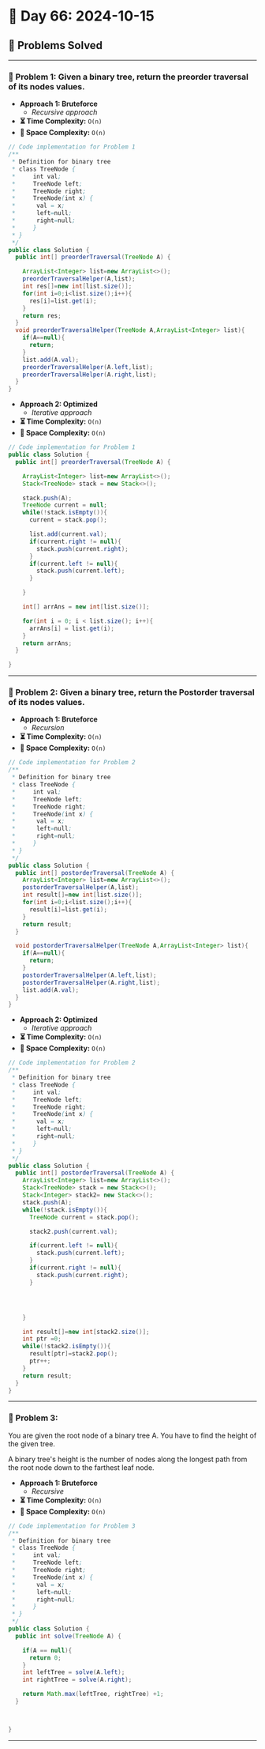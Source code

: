 
# 📅 Day 66: 2024-10-15

## 🚀 Problems Solved

---

### 🧩 Problem 1: Given a binary tree, return the preorder traversal of its nodes values.
- **Approach 1: Bruteforce**
  - *Recursive approach*
- **⏳ Time Complexity:** `O(n)`
- **💾 Space Complexity:** `O(n)`

```java
// Code implementation for Problem 1
/**
 * Definition for binary tree
 * class TreeNode {
 *     int val;
 *     TreeNode left;
 *     TreeNode right;
 *     TreeNode(int x) {
 *      val = x;
 *      left=null;
 *      right=null;
 *     }
 * }
 */
public class Solution {
  public int[] preorderTraversal(TreeNode A) {

    ArrayList<Integer> list=new ArrayList<>();
    preorderTraversalHelper(A,list);
    int res[]=new int[list.size()];
    for(int i=0;i<list.size();i++){
      res[i]=list.get(i);
    }
    return res;
  }
  void preorderTraversalHelper(TreeNode A,ArrayList<Integer> list){
    if(A==null){
      return;
    }
    list.add(A.val);
    preorderTraversalHelper(A.left,list);
    preorderTraversalHelper(A.right,list);
  }
}
```

- **Approach 2: Optimized**
  - *Iterative approach*
- **⏳ Time Complexity:** `O(n)`
- **💾 Space Complexity:** `O(n)`

```java
// Code implementation for Problem 1
public class Solution {
  public int[] preorderTraversal(TreeNode A) {

    ArrayList<Integer> list=new ArrayList<>();
    Stack<TreeNode> stack = new Stack<>();

    stack.push(A);
    TreeNode current = null;
    while(!stack.isEmpty()){
      current = stack.pop();

      list.add(current.val);
      if(current.right != null){
        stack.push(current.right);
      }
      if(current.left != null){
        stack.push(current.left);
      }

    }

    int[] arrAns = new int[list.size()];

    for(int i = 0; i < list.size(); i++){
      arrAns[i] = list.get(i);
    }
    return arrAns;
  }

}
```

---

### 🧩 Problem 2: Given a binary tree, return the Postorder traversal of its nodes values.
- **Approach 1: Bruteforce**
  - *Recursion*
- **⏳ Time Complexity:** `O(n)`
- **💾 Space Complexity:** `O(n)`

```java
// Code implementation for Problem 2
/**
 * Definition for binary tree
 * class TreeNode {
 *     int val;
 *     TreeNode left;
 *     TreeNode right;
 *     TreeNode(int x) {
 *      val = x;
 *      left=null;
 *      right=null;
 *     }
 * }
 */
public class Solution {
  public int[] postorderTraversal(TreeNode A) {
    ArrayList<Integer> list=new ArrayList<>();
    postorderTraversalHelper(A,list);
    int result[]=new int[list.size()];
    for(int i=0;i<list.size();i++){
      result[i]=list.get(i);
    }
    return result;
  }

  void postorderTraversalHelper(TreeNode A,ArrayList<Integer> list){
    if(A==null){
      return;
    }
    postorderTraversalHelper(A.left,list);
    postorderTraversalHelper(A.right,list);
    list.add(A.val);
  }
}
```

- **Approach 2: Optimized**
  - *Iterative approach*
- **⏳ Time Complexity:** `O(n)`
- **💾 Space Complexity:** `O(n)`

```java
// Code implementation for Problem 2
/**
 * Definition for binary tree
 * class TreeNode {
 *     int val;
 *     TreeNode left;
 *     TreeNode right;
 *     TreeNode(int x) {
 *      val = x;
 *      left=null;
 *      right=null;
 *     }
 * }
 */
public class Solution {
  public int[] postorderTraversal(TreeNode A) {
    ArrayList<Integer> list=new ArrayList<>();
    Stack<TreeNode> stack = new Stack<>();
    Stack<Integer> stack2= new Stack<>();
    stack.push(A);
    while(!stack.isEmpty()){
      TreeNode current = stack.pop();

      stack2.push(current.val);

      if(current.left != null){
        stack.push(current.left);
      }
      if(current.right != null){
        stack.push(current.right);
      }




    }

    int result[]=new int[stack2.size()];
    int ptr =0;
    while(!stack2.isEmpty()){
      result[ptr]=stack2.pop();
      ptr++;
    }
    return result;
  }
}

```

---

### 🧩 Problem 3: 
You are given the root node of a binary tree A. You have to find the height of the given tree.

A binary tree's height is the number of nodes along the longest path from the root node down to the farthest leaf node.
- **Approach 1: Bruteforce**
  - *Recursive*
- **⏳ Time Complexity:** `O(n)`
- **💾 Space Complexity:** `O(n)`

```java
// Code implementation for Problem 3
/**
 * Definition for binary tree
 * class TreeNode {
 *     int val;
 *     TreeNode left;
 *     TreeNode right;
 *     TreeNode(int x) {
 *      val = x;
 *      left=null;
 *      right=null;
 *     }
 * }
 */
public class Solution {
  public int solve(TreeNode A) {

    if(A == null){
      return 0;
    }
    int leftTree = solve(A.left);
    int rightTree = solve(A.right);

    return Math.max(leftTree, rightTree) +1;
  }



}
```
---

